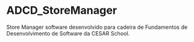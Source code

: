 # ADCD_StoreManager
Store Manager software desenvolvido para cadeira de Fundamentos de Desenvolvimento de Software da CESAR School.

